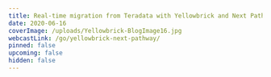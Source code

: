 ```yaml
---
title: Real-time migration from Teradata with Yellowbrick and Next Pathway
date: 2020-06-16
coverImage: /uploads/Yellowbrick-BlogImage16.jpg
webcastLink: /go/yellowbrick-next-pathway/
pinned: false
upcoming: false
hidden: false
---
```

